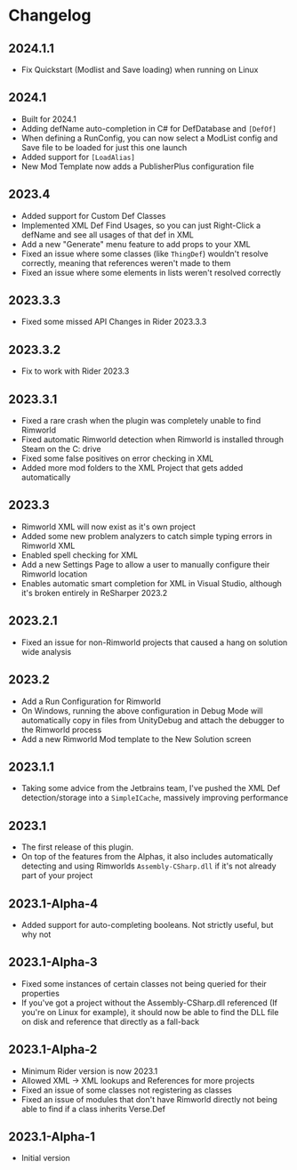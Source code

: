 # Changelog

## 2024.1.1
 * Fix Quickstart (Modlist and Save loading) when running on Linux

## 2024.1
 * Built for 2024.1
 * Adding defName auto-completion in C# for DefDatabase and `[DefOf]`
 * When defining a RunConfig, you can now select a ModList config and Save file to be loaded for just this one launch
 * Added support for `[LoadAlias]`
 * New Mod Template now adds a PublisherPlus configuration file

## 2023.4
 * Added support for Custom Def Classes
 * Implemented XML Def Find Usages, so you can just Right-Click a defName and see all usages of that def in XML
 * Add a new "Generate" menu feature to add props to your XML
 * Fixed an issue where some classes (like `ThingDef`) wouldn't resolve correctly, meaning that references weren't made to them
 * Fixed an issue where some elements in lists weren't resolved correctly


## 2023.3.3
 * Fixed some missed API Changes in Rider 2023.3.3

## 2023.3.2
 * Fix to work with Rider 2023.3

## 2023.3.1
 * Fixed a rare crash when the plugin was completely unable to find Rimworld
 * Fixed automatic Rimworld detection when Rimworld is installed through Steam on the C: drive
 * Fixed some false positives on error checking in XML
 * Added more mod folders to the XML Project that gets added automatically

## 2023.3
 * Rimworld XML will now exist as it's own project
 * Added some new problem analyzers to catch simple typing errors in Rimworld XML
 * Enabled spell checking for XML
 * Add a new Settings Page to allow a user to manually configure their Rimworld location
 * Enables automatic smart completion for XML in Visual Studio, although it's broken entirely in ReSharper 2023.2

## 2023.2.1
 * Fixed an issue for non-Rimworld projects that caused a hang on solution wide analysis

## 2023.2
 * Add a Run Configuration for Rimworld
 * On Windows, running the above configuration in Debug Mode will automatically copy in files from UnityDebug and attach the debugger to the Rimworld process
 * Add a new Rimworld Mod template to the New Solution screen

## 2023.1.1
* Taking some advice from the Jetbrains team, I've pushed the XML Def detection/storage into a `SimpleICache`, massively improving performance

## 2023.1
* The first release of this plugin.
* On top of the features from the Alphas, it also includes automatically detecting and using Rimworlds `Assembly-CSharp.dll` if it's not already part of your project

## 2023.1-Alpha-4
* Added support for auto-completing booleans. Not strictly useful, but why not

## 2023.1-Alpha-3
* Fixed some instances of certain classes not being queried for their properties
* If you've got a project without the Assembly-CSharp.dll referenced (If you're on Linux for example), it should now be
  able to find the DLL file on disk and reference that directly as a fall-back

## 2023.1-Alpha-2
* Minimum Rider version is now 2023.1
* Allowed XML -> XML lookups and References for more projects
* Fixed an issue of some classes not registering as classes
* Fixed an issue of modules that don't have Rimworld directly not being able to find if a class inherits Verse.Def

## 2023.1-Alpha-1
* Initial version
